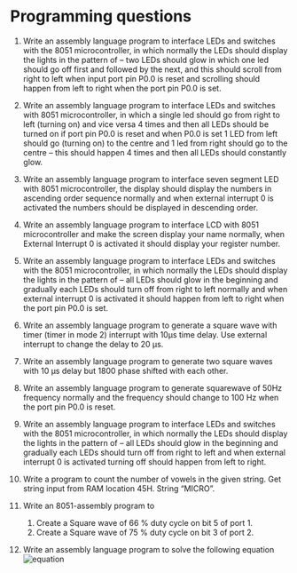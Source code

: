 # Programming questions 

1.	Write an assembly language program to interface LEDs and switches with the 8051 microcontroller, in which normally the LEDs should display the lights in the pattern of – two LEDs should glow in which one led should go off first and followed by the next, and this should scroll from right to left when input port pin P0.0 is reset and scrolling should happen from left to right when the port pin P0.0 is set.

2.	Write an assembly language program to interface LEDs and switches with 8051 microcontroller, in which a single led should go from right to left (turning on) and vice versa 4 times and then all LEDs should be turned on if port pin P0.0 is reset and when P0.0 is set 1 LED from left should go (turning on) to the centre and 1 led from right should go to the centre – this should happen 4 times and then all LEDs should constantly glow. 

3.	Write an assembly language program to interface seven segment LED with 8051 microcontroller, the display should display the numbers in ascending order sequence normally and when external interrupt 0 is activated the numbers should be displayed in descending order.

4.	Write an assembly language program to interface LCD with 8051 microcontroller and make the screen display your name normally, when External Interrupt 0 is activated it should display your register number.

5.	Write an assembly language program to interface LEDs and switches with the 8051 microcontroller, in which normally the LEDs should display the lights in the pattern of – all LEDs should glow in the beginning and gradually each LEDs should turn off from right to left normally and when external interrupt 0 is activated it should happen from left to right when the port pin P0.0 is set.

6.	Write an assembly language program to generate a square wave with timer (timer in mode 2) interrupt with 10μs time delay. Use external interrupt to change the delay to 20 μs.

7.	Write an assembly language program to generate two square waves with 10 μs delay but 1800 phase shifted with each other.

8.	Write an assembly language program to generate squarewave of 50Hz frequency normally and the frequency should change to 100 Hz when the port pin P0.0 is reset.

9.	Write an assembly language program to interface LEDs and switches with the 8051 microcontroller, in which normally the LEDs should display the lights in the pattern of – all LEDs should glow in the beginning and gradually each LEDs should turn off from right to left and when external interrupt 0 is activated turning off should happen from left to right.

10.	Write a program to count the number of vowels in the given string. Get string input from RAM location 45H. String “MICRO”. 

11. Write an 8051-assembly program to 
    1. Create a Square wave of 66 % duty cycle on bit 5 of port 1.
    2. Create a Square wave of 75 % duty cycle on bit 3 of port 2.

12. Write an assembly language program to solve the following equation
![equation](https://ibb.co/41CyhWy)


